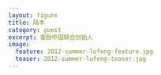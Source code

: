 ```yaml
---
layout: figure
title: 陆丰
category: guest
excerpt: 雷励中国联合创始人
image:
  feature: 2012-summer-lufeng-feature.jpg
  teaser: 2012-summer-lufeng-teaser.jpg
---
```


